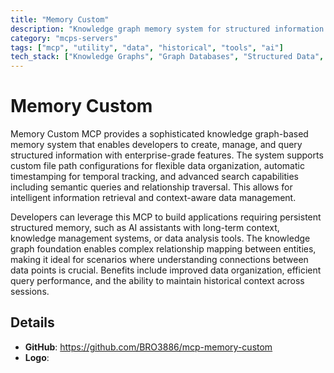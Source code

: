 ```yaml
---
title: "Memory Custom"
description: "Knowledge graph memory system for structured information management with custom file paths, timestamping, and advanced search capabilities."
category: "mcps-servers"
tags: ["mcp", "utility", "data", "historical", "tools", "ai"]
tech_stack: ["Knowledge Graphs", "Graph Databases", "Structured Data", "Search Systems", "Information Management"]
---
```


# Memory Custom

Memory Custom MCP provides a sophisticated knowledge graph-based memory system that enables developers to create, manage, and query structured information with enterprise-grade features. The system supports custom file path configurations for flexible data organization, automatic timestamping for temporal tracking, and advanced search capabilities including semantic queries and relationship traversal. This allows for intelligent information retrieval and context-aware data management.

Developers can leverage this MCP to build applications requiring persistent structured memory, such as AI assistants with long-term context, knowledge management systems, or data analysis tools. The knowledge graph foundation enables complex relationship mapping between entities, making it ideal for scenarios where understanding connections between data points is crucial. Benefits include improved data organization, efficient query performance, and the ability to maintain historical context across sessions.

## Details

- **GitHub**: https://github.com/BRO3886/mcp-memory-custom
- **Logo**: 
